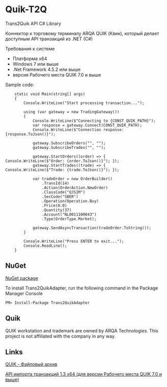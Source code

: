 # Quik-T2Q #

Trans2Quik API C# Library

Коннектор к торговому терминалу ARQA QUIK (Квик), который делает доступным API транзакций из .NET (C#)

Требования к системе

* Платформа x64 
* Windows 7 или выше
* .Net Framework 4.5.2 или выше
* версия Рабочего места QUIK 7.0 и выше

Sample code:

        static void Main(string[] args)
        {
            Console.WriteLine("Start processing transaction...");

            using (var gateway = new TradingGateway())
            {
                Console.WriteLine($"Connecting to {CONST_QUIK_PATH}");
                var response = gateway.Connect(CONST_QUIK_PATH);
                Console.WriteLine($"Connection response: {response.ToJson()}");

                gateway.SubscribeOrders("", "");
                gateway.SubscribeTrades("", "");

                gateway.StartOrders((order) => { Console.WriteLine($"Order: {order.ToJson()}"); });
                gateway.StartTrades((trade) => { Console.WriteLine($"Trade: {trade.ToJson()}"); });

                var tradeOrder = new OrderBuilder()
                    .TransId(14)
                    .Action(OrderAction.NewOrder)
                    .ClassCode("QJSIM")
                    .SecCode("SBER")
                    .Operation(Operation.Buy)
                    .Price(0.0)
                    .Quantity(37)
                    .Account("NL0011100043")
                    .Type(OrderType.Market);

                gateway.SendAsyncTransaction(tradeOrder.ToString());
            }

            Console.WriteLine("Press ENTER to exit...");
            Console.ReadLine();
        }


## NuGet

[NuGet package](https://www.nuget.org/packages/Trans2QuikAdapter)

To install Trans2QuikAdapter, run the following command in the Package Manager Console


    PM> Install-Package Trans2QuikAdapter

       
## Quik

QUIK workstation and trademark are owned by ARQA Technologies. This project is not affiliated with the company in any way.

## Links

[QUIK - Файловый архив](https://arqatech.com/ru/support/files/) 

[API импорта транзакций 1.3 x64 (для версии Рабочего места QUIK 7.0 и выше)](https://arqatech.com/upload/iblock/80a/Trans2QuikAPI_1.3_x64.zip) 


